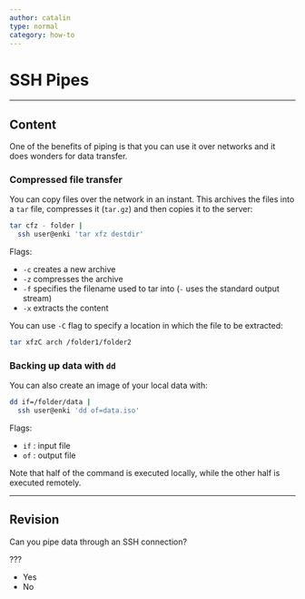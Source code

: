 ```yaml
---
author: catalin
type: normal
category: how-to
---
```


# SSH Pipes


---

## Content

One of the benefits of piping is that you can use it over networks and it does wonders for data transfer.

### Compressed file transfer

You can copy files over the network in an instant. This archives the files into a `tar` file, compresses it (`tar.gz`) and then copies it to the server:

```bash
tar cfz - folder |
  ssh user@enki 'tar xfz destdir'
```

Flags:

- `-c` creates a new archive
- `-z` compresses the archive
- `-f` specifies the filename used to tar into (`-` uses the standard output stream)
- `-x` extracts the content

You can use `-C` flag to specify a location in which the file to be extracted:

```bash
tar xfzC arch /folder1/folder2
```

### Backing up data with `dd`

You can also create an image of your local data with:

```bash
dd if=/folder/data |
  ssh user@enki 'dd of=data.iso'
```

Flags:

- `if` : input file
- `of` : output file

Note that half of the command is executed locally, while the other half is executed remotely.


---

## Revision

Can you pipe data through an SSH connection?

???

- Yes
- No
